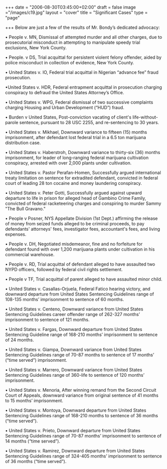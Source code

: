 +++
date = "2006-08-30T03:45:00+02:00"
draft = false
image ="/images/c19.jpg"
layout = "cover"
title = "Significant Cases"
type = "page"


+++
Below are just a few of the results of Mr. Bondy’s dedicated advocacy: 



• People v. MN, Dismissal of attempted murder and all other charges, due to prosecutorial misconduct in attempting to manipulate speedy trial exclusions, New York County.


• People. v DS, Trial acquittal for persistent violent felony offender, aided by police misconduct in collection of evidence,  New York County.

• United States v. IO, Federal trial acquittal in Nigerian “advance fee” fraud prosecution. 

•United States v. HDR, Federal entrapment acquittal in prosecution charging conspiracy to defraud the United States Attorney’s Office. 

• United States v. WPG, Federal dismissal of two successive complaints charging Housing and Urban Development (“HUD”) fraud.

• Burden v United States, Post-conviction vacating of client's life-without-parole sentence, pursuant to 28 USC 2255, and re-sentencing to 30 years.

• United States v. Mikhael, Downward variance to fifteen (15) months imprisonment, after defendant lost federal trial in a 6.5 ton marijuana distribution case. 

• United States v. Haberstroh, Downward variance to thirty-six (36) months imprisonment, for leader of long-ranging federal marijuana cultivation conspiracy, arrested with over 2,000 plants under cultivation. 

• United States v. Pastor Perafan-Homen, Successfully argued international treaty limitation on sentence for extradited defendant, convicted in federal court of leading 28 ton cocaine and money laundering conspiracy. 

• United States v. Peter Gotti, Successfully argued against upward departure to life in prison for alleged head of Gambino Crime Family, convicted of federal racketeering charges and conspiring to murder Sammy "The Bull Gravano."  

• People v Posner, NYS Appellate Division (1st Dept.) affirming the release of money from seized funds alleged to be criminal proceeds, to pay defendants' attorneys' fees, investigator fees, accountant's fees, and living expenses.

• People v. DH, Negotiated misdemeanor, fine and no forfeiture for defendant found with over 1,200 marijuana plants under cultivation in his commercial warehouse. 

• People v. RD, Trial acquittal of defendant alleged to have assaulted two NYPD officers, followed by federal civil rights settlement.

• People v TF, Trial acquittal of parent alleged to have assaulted minor child.

• United States v. Casallas-Orjuela, Federal Fatico hearing victory, and downward departure from United States Sentencing Guidelines range of 108-135 months’ imprisonment to sentence of 60 months.  

• United States v. Centeno, Downward variance from United States Sentencing Guidelines career offender range of 262-327 months’ imprisonment to sentence of 121 months. 

• United States v. Fargas, Downward departure from United States Sentencing Guideline range of 168-210 months’ imprisonment to sentence of 24 months. 

• United States v. Giampa, Downward variance from United States Sentencing Guidelines range of 70-87 months to sentence of 17 months’ (“time served”) imprisonment. 

• United States v. Marrero, Downward variance from United States Sentencing Guidelines range of 360-life to sentence of 120 months’ imprisonment. 

• United States v. Menoria, After winning remand from the Second Circuit Court of Appeals, downward variance from original sentence of 41 months to 15 months’ imprisonment. 

• United States v. Montoya, Downward departure from United States Sentencing Guidelines range of 168-210 months to sentence of 36 months (“time served”).

• United States v. Prieto, Downward departure from United States Sentencing Guidelines range of 70-87 months’ imprisonment to sentence of 14 months (“time served”).

• United States v. Ramirez, Downward departure from United States Sentencing Guidelines range of 324-405 months’ imprisonment to sentence of 36 months (“time served”).
